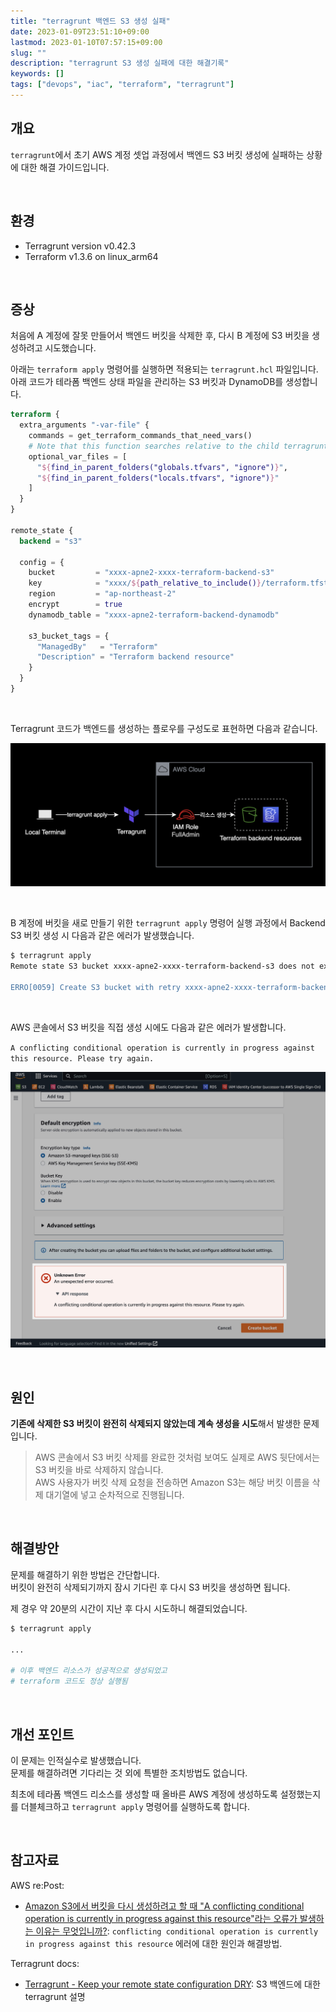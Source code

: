 ```yaml
---
title: "terragrunt 백엔드 S3 생성 실패"
date: 2023-01-09T23:51:10+09:00
lastmod: 2023-01-10T07:57:15+09:00
slug: ""
description: "terragrunt S3 생성 실패에 대한 해결기록"
keywords: []
tags: ["devops", "iac", "terraform", "terragrunt"]
---
```


## 개요

`terragrunt`에서 초기 AWS 계정 셋업 과정에서 백엔드 S3 버킷 생성에 실패하는 상황에 대한 해결 가이드입니다.

&nbsp;

## 환경

- Terragrunt version v0.42.3
- Terraform v1.3.6 on linux_arm64

&nbsp;

## 증상

처음에 A 계정에 잘못 만들어서 백엔드 버킷을 삭제한 후, 다시 B 계정에 S3 버킷을 생성하려고 시도했습니다.

아래는 `terraform apply` 명령어를 실행하면 적용되는 `terragrunt.hcl` 파일입니다.  
아래 코드가 테라폼 백엔드 상태 파일을 관리하는 S3 버킷과 DynamoDB를 생성합니다.

```terraform
terraform {
  extra_arguments "-var-file" {
    commands = get_terraform_commands_that_need_vars()
    # Note that this function searches relative to the child terragrunt.hcl file when called from a parent config.
    optional_var_files = [
      "${find_in_parent_folders("globals.tfvars", "ignore")}",
      "${find_in_parent_folders("locals.tfvars", "ignore")}"
    ]
  }
}

remote_state {
  backend = "s3"

  config = {
    bucket         = "xxxx-apne2-xxxx-terraform-backend-s3"
    key            = "xxxx/${path_relative_to_include()}/terraform.tfstate"
    region         = "ap-northeast-2"
    encrypt        = true
    dynamodb_table = "xxxx-apne2-terraform-backend-dynamodb"
    
    s3_bucket_tags = {
      "ManagedBy"   = "Terraform"
      "Description" = "Terraform backend resource"
    }
  }
}
```

&nbsp;

Terragrunt 코드가 백엔드를 생성하는 플로우를 구성도로 표현하면 다음과 같습니다.

![백엔드 생성 구성도](./1.png)

&nbsp;

B 계정에 버킷을 새로 만들기 위한 `terragrunt apply` 명령어 실행 과정에서 Backend S3 버킷 생성 시 다음과 같은 에러가 발생했습니다.

```bash
$ terragrunt apply
Remote state S3 bucket xxxx-apne2-xxxx-terraform-backend-s3 does not exist or you don't have permissions to access it. Would you like Terragrunt to create it? (y/n) y

ERRO[0059] Create S3 bucket with retry xxxx-apne2-xxxx-terraform-backend-s3 returned an error: Exceeded max retries (12) waiting for bucket S3 bucket xxxx-apne2-xxxx-terraform-backend-s3. Sleeping for 10s and will try again.  prefix=[/mnt/git/tf/prd-terragrunt/xxxx-data/global/iam-policy/permission-set/xxxx-data-security-engineer/readonly-base-access]
```

&nbsp;

AWS 콘솔에서 S3 버킷을 직접 생성 시에도 다음과 같은 에러가 발생합니다.

`A conflicting conditional operation is currently in progress against this resource. Please try again.`

![S3 생성 시 에러 화면](./2.png)

&nbsp;

## 원인

**기존에 삭제한 S3 버킷이 완전히 삭제되지 않았는데 계속 생성을 시도**해서 발생한 문제입니다.

> AWS 콘솔에서 S3 버킷 삭제를 완료한 것처럼 보여도 실제로 AWS 뒷단에서는 S3 버킷을 바로 삭제하지 않습니다.  
> AWS 사용자가 버킷 삭제 요청을 전송하면 Amazon S3는 해당 버킷 이름을 삭제 대기열에 넣고 순차적으로 진행됩니다.

&nbsp;

## 해결방안
 
문제를 해결하기 위한 방법은 간단합니다.  
버킷이 완전히 삭제되기까지 잠시 기다린 후 다시 S3 버킷을 생성하면 됩니다.

제 경우 약 20분의 시간이 지난 후 다시 시도하니 해결되었습니다.

```bash
$ terragrunt apply

...

# 이후 백엔드 리소스가 성공적으로 생성되었고
# terraform 코드도 정상 실행됨
```

&nbsp;

## 개선 포인트

이 문제는 인적실수로 발생했습니다.  
문제를 해결하려면 기다리는 것 외에 특별한 조치방법도 없습니다.

최초에 테라폼 백엔드 리소스를 생성할 때 올바른 AWS 계정에 생성하도록 설정했는지를 더블체크하고 `terragrunt apply` 명령어를 실행하도록 합니다.

&nbsp;

## 참고자료

AWS re:Post:

- [Amazon S3에서 버킷을 다시 생성하려고 할 때 "A conflicting conditional operation is currently in progress against this resource"라는 오류가 발생하는 이유는 무엇입니까?](https://repost.aws/ko/knowledge-center/s3-conflicting-conditional-operation): `conflicting conditional operation is currently in progress against this resource` 에러에 대한 원인과 해결방법.

Terragrunt docs:

- [Terragrunt - Keep your remote state configuration DRY](https://terragrunt.gruntwork.io/docs/features/keep-your-remote-state-configuration-dry/#motivation): S3 백엔드에 대한 terragrunt 설명